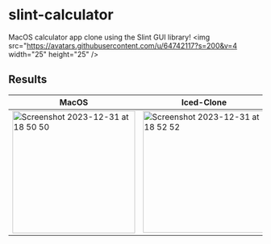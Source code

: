 # slint-calculator
MacOS calculator app clone using the Slint GUI library! <img src="https://avatars.githubusercontent.com/u/64742117?s=200&v=4 width="25" height="25" />

## Results

| MacOS | Iced-Clone |
|-------------|--------------|
| <img width="243" alt="Screenshot 2023-12-31 at 18 50 50" src="https://github.com/duvenagep/iced-calculator/assets/13404204/66ac1f25-1aa7-4b57-98de-03baffb06ad9">     | <img width="242" alt="Screenshot 2023-12-31 at 18 52 52" src="https://github.com/duvenagep/iced-calculator/assets/13404204/7d4bc364-6f49-4afe-bcb9-3a2ef2d34363">      |

